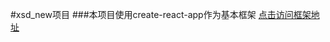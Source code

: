 #xsd_new项目
###本项目使用create-react-app作为基本框架
[点击访问框架地址]( https://github.com/facebookincubator/create-react-app) 
